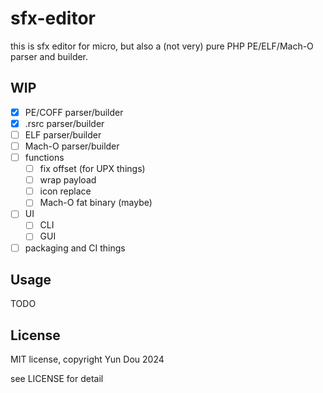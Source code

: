 # sfx-editor

this is sfx editor for micro, but also a (not very) pure PHP PE/ELF/Mach-O parser and builder.

## WIP

- [x] PE/COFF parser/builder
- [x] .rsrc parser/builder
- [ ] ELF parser/builder
- [ ] Mach-O parser/builder
- [ ] functions
  - [ ] fix offset (for UPX things)
  - [ ] wrap payload
  - [ ] icon replace
  - [ ] Mach-O fat binary (maybe)
- [ ] UI
  - [ ] CLI
  - [ ] GUI
- [ ] packaging and CI things

## Usage

TODO

## License

MIT license, copyright Yun Dou 2024

see LICENSE for detail
